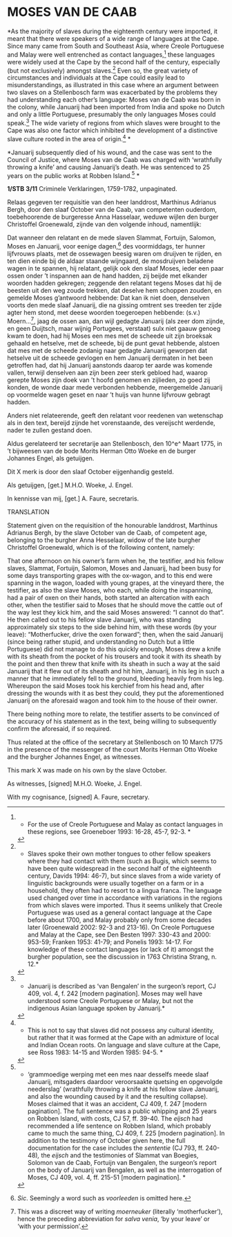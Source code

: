 # MOSES VAN DE CAAB

*As the majority of slaves during the eighteenth century were imported,
it meant that there were speakers of a wide range of languages at the
Cape. Since many came from South and Southeast Asia, where Creole
Portuguese and Malay were well entrenched as contact
languages,[^1] these languages were widely used at the Cape by the
second half of the century, especially (but not exclusively) amongst
slaves.[^2] Even so, the great variety of circumstances and
individuals at the Cape could easily lead to misunderstandings, as
illustrated in this case where an argument between two slaves on a
Stellenbosch farm was exacerbated by the problems they had understanding
each other’s language: Moses van de Caab was born in the colony, while
Januarij had been imported from India and spoke no Dutch and only a
little Portuguese, presumably the only languages Moses could
speak.[^3] The wide variety of regions from which slaves were
brought to the Cape was also one factor which inhibited the development
of a distinctive slave culture rooted in the area of origin.[^4] *

*Januarij subsequently died of his wound, and the case was sent to the
Council of Justice, where Moses van de Caab was charged with ‘wrathfully
throwing a knife’ and causing Januarij’s death. He was sentenced to 25
years on the public works at Robben Island.[^5] *

**1/STB** **3/11** Criminele Verklaringen, 1759-1782, unpaginated.

Relaas gegeven ter requisitie van den heer landdrost, Marthinus Adrianus
Bergh, door den slaaf October van de Caab, van competenten ouderdom,
toebehoorende de burgeresse Anna Hasselaar, weduwe wijlen den burger
Christoffel Groenewald, zijnde van den volgende inhoud, namentlijk:

Dat wanneer den relatant en de mede slaven Slammat, Fortuijn, Salomon,
Moses en Januarij, voor eenige dagen,[^6] des voormiddags, ter hunner
lijfvrouws plaats, met de ossewagen beesig waren om druijven te rijden,
en ten dien einde bij de aldaar staande wijngaard, de mosdruijven
beladene wagen in te spannen, hij relatant, gelijk ook den slaaf Moses,
ieder een paar ossen onder ’t inspannen aan de hand hadden, zij beijde
met elkander woorden hadden gekregen; zeggende den relatant tegens Moses
dat hij de beesten uit den weg zoude trekken, dat deselve hem schoppen
zouden, en gemelde Moses g’antwoord hebbende: Dat kan ik niet doen,
denselven voorts den mede slaaf Januarij, die na gissing omtrent ses
treeden ter zijde agter hem stond, met deese woorden toegeroepen
hebbende: (s.v.) Moern...[^7], jaag de ossen aan, dan wijl gedagte
Januarij (als zeer dom zijnde, en geen Duijtsch, maar wijnig Portugees,
verstaat) sulx niet gaauw genoeg kwam te doen, had hij Moses een mes met
de scheede uit zijn broeksak gehaald en hetselve, met de scheede, bij de
punt gevat hebbende, alstoen dat mes met de scheede zodanig naar gedagte
Januarij geworpen dat hetselve uit de scheede gevlogen en hem Januarij
dermaten in het been getroffen had, dat hij Januarij aanstonds daarop
ter aarde was komende vallen, terwijl denselven aan zijn been zeer sterk
gebloed had, waarop gerepte Moses zijn doek van ’t hoofd genomen en
zijlieden, zo goed zij konden, de wonde daar mede verbonden hebbende,
meergemelde Januarij op voormelde wagen geset en naar ’t huijs van hunne
lijfvrouw gebragt hadden.

Anders niet relateerende, geeft den relatant voor reedenen van
wetenschap als in den text, bereijd zijnde het vorenstaande, des
vereijscht werdende, nader te zullen gestand doen.

Aldus gerelateerd ter secretarije aan Stellenbosch, den 10^e^ Maart
1775, in ’t bijweesen van de bode Morits Herman Otto Woeke en de burger
Johannes Engel, als getuijgen.

Dit X merk is door den slaaf October eijgenhandig gesteld.

Als getuijgen, \[get.\] M.H.O. Woeke, J. Engel.

In kennisse van mij, \[get.\] A. Faure, secretaris.

TRANSLATION

Statement given on the requisition of the honourable landdrost,
Marthinus Adrianus Bergh, by the slave October van de Caab, of competent
age, belonging to the burgher Anna Hesselaar, widow of the late burgher
Christoffel Groenewald, which is of the following content, namely:

That one afternoon on his owner’s farm when he, the testifier, and his
fellow slaves, Slammat, Fortuijn, Salomon, Moses and Januarij, had been
busy for some days transporting grapes with the ox-wagon, and to this
end were spanning in the wagon, loaded with young grapes, at the
vineyard there, the testifier, as also the slave Moses, who each, while
doing the inspanning, had a pair of oxen on their hands, both started an
altercation with each other, when the testifier said to Moses that he
should move the cattle out of the way lest they kick him, and the said
Moses answered: “I cannot do that”. He then called out to his fellow
slave Januarij, who was standing approximately six steps to the side
behind him, with these words (by your leave): “Motherfucker, drive the
oxen forward”; then, when the said Januarij (since being rather stupid,
and understanding no Dutch but a little Portuguese) did not manage to do
this quickly enough, Moses drew a knife with its sheath from the pocket
of his trousers and took it with its sheath by the point and then threw
that knife with its sheath in such a way at the said Januarij that it
flew out of its sheath and hit him, Januarij, in his leg in such a
manner that he immediately fell to the ground, bleeding heavily from his
leg. Whereupon the said Moses took his kerchief from his head and, after
dressing the wounds with it as best they could, they put the
aforementioned Januarij on the aforesaid wagon and took him to the house
of their owner.

There being nothing more to relate, the testifier asserts to be
convinced of the accuracy of his statement as in the text, being willing
to subsequently confirm the aforesaid, if so required.

Thus related at the office of the secretary at Stellenbosch on 10 March
1775 in the presence of the messenger of the court Morits Herman Otto
Woeke and the burgher Johannes Engel, as witnesses.

This mark X was made on his own by the slave October.

As witnesses, \[signed\] M.H.O. Woeke, J. Engel.

With my cognisance, \[signed\] A. Faure, secretary.

[^1]: * For the use of Creole Portuguese and Malay as contact languages
    in these regions, see Groeneboer 1993: 16-28, 45-7, 92-3. *

[^2]: * Slaves spoke their own mother tongues to other fellow speakers
    where they had contact with them (such as Bugis, which seems to have
    been quite widespread in the second half of the eighteenth century,
    Davids 1994: 46-7), but since slaves from a wide variety of
    linguistic backgrounds were usually together on a farm or in a
    household, they often had to resort to a lingua franca. The language
    used changed over time in accordance with variations in the regions
    from which slaves were imported. Thus it seems unlikely that Creole
    Portuguese was used as a general contact language at the Cape before
    about 1700, and Malay probably only from some decades later
    (Groenewald 2002: 92-3 and 213-16). On Creole Portuguese and Malay
    at the Cape, see Den Besten 1997: 330-43 and 2000: 953-59; Franken
    1953: 41-79; and Ponelis 1993: 14-17. For knowledge of these contact
    languages (or lack of it) amongst the burgher population, see the
    discussion in 1763 Christina Strang, n. 12.*

[^3]: * Januarij is described as ‘van Bengalen’ in the surgeon’s report,
    CJ 409, vol. 4, f. 242 \[modern pagination\]. Moses may well have
    understood some Creole Portuguese or Malay, but not the indigenous
    Asian language spoken by Januarij.*

[^4]: * This is not to say that slaves did not possess any cultural
    identity, but rather that it was formed at the Cape with an
    admixture of local and Indian Ocean roots. On language and slave
    culture at the Cape, see Ross 1983: 14-15 and Worden 1985: 94-5. *

[^5]: * ‘grammoedige werping met een mes naar desselfs meede slaaf
    Januarij, mitsgaders daardoor veroorsaakte quetsing en opgevolgde
    neederslag’ (wrathfully throwing a knife at his fellow slave
    Januarij, and also the wounding caused by it and the resulting
    collapse). Moses claimed that it was an accident, CJ 409, f. 247
    \[modern pagination\]. The full sentence was a public whipping and
    25 years on Robben Island, with costs, CJ 57, ff. 39-40. The
    *eijsch* had recommended a life sentence on Robben Island, which
    probably came to much the same thing, CJ 409, f. 225 \[modern
    pagination\]. In addition to the testimony of October given here,
    the full documentation for the case includes the *sententie* (CJ
    793, ff. 240-48)*,* the *eijsch* and the testimonies of Slammat van
    Boegies, Solomon van de Caab, Fortuijn van Bengalen, the surgeon’s
    report on the body of Januarij van Bengalen, as well as the
    interrogation of Moses, CJ 409, vol. 4, ff. 215-51 \[modern
    pagination\]. *

[^6]:  *Sic*. Seemingly a word such as *voorleeden* is omitted here.

[^7]:  This was a discreet way of writing *moerneuker* (literally
    ‘motherfucker’), hence the preceding abbreviation for *salva venia*,
    ‘by your leave’ or ‘with your permission’.
